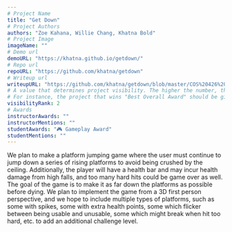 ```yaml
---
# Project Name
title: "Get Down"
# Project Authors
authors: "Zoe Kahana, Willie Chang, Khatna Bold"
# Project Image
imageName: ""
# Demo url
demoURL: "https://khatna.github.io/getdown/"
# Repo url
repoURL: "https://github.com/khatna/getdown"
# Writeup url
writeupURL: "https://github.com/khatna/getdown/blob/master/COS%20426%20Project%20Report%20Get%20Down.pdf"
# A value that determines project visibility. The higher the number, the closer it will appear to the top
# For instance, the project that wins "Best Overall Award" should be given the highest visibilityRank
visibilityRank: 2
# Awards
instructorAwards: ""
instructorMentions: ""
studentAwards: "🎮 Gameplay Award"
studentMentions: ""
---
```

We plan to make a platform jumping game where the user must continue to jump down a series of rising platforms to avoid being crushed by the ceiling. Additionally, the player will have a health bar and may incur health damage from high falls, and too many hard hits could be game over as well. The goal of the game is to make it as far down the platforms as possible before dying. We plan to implement the game from a 3D first person perspective, and we hope to include multiple types of platforms, such as some with spikes, some with extra health points, some which flicker between being usable and unusable, some which might break when hit too hard, etc. to add an additional challenge level.
